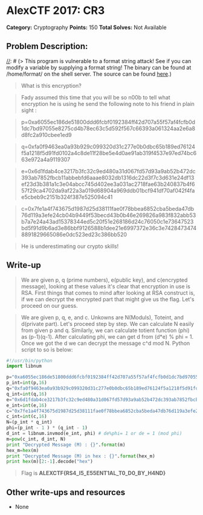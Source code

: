 # AlexCTF 2017: CR3

**Category:** Cryptography
**Points:** 150
**Total Solves:** Not Available
## Problem Description: 

[//]: # (> This program is vulnerable to a format string attack! See if you can modify a variable by supplying a format string! The binary can be found at /home/format/ on the shell server. The source can be found [here](format.c).)
> What is this encryption?

> Fady assumed this time that you will be so n00b to tell what encryption he is using
he send the following note to his friend in plain sight :

> p=0xa6055ec186de51800ddd6fcbf0192384ff42d707a55f57af4fcfb0d1dc7bd97055e8275cd4b78ec63c5d592f567c66393a061324aa2e6a8d8fc2a910cbee1ed9

> q=0xfa0f9463ea0a93b929c099320d31c277e0b0dbc65b189ed76124f5a1218f5d91fd0102a4c8de11f28be5e4d0ae91ab319f4537e97ed74bc663e972a4a9119307

> e=0x6d1fdab4ce3217b3fc32c9ed480a31d067fd57d93a9ab52b472dc393ab7852fbcb11abbebfd6aaae8032db1316dc22d3f7c3d631e24df13ef23d3b381a1c3e04abcc745d402ee3a031ac2718fae63b240837b4f657f29ca4702da9af22a3a019d68904a969ddb01bcf941df70af042f4fae5cbeb9c2151b324f387e525094c41

> c=0x7fe1a4f743675d1987d25d38111fae0f78bbea6852cba5beda47db76d119a3efe24cb04b9449f53becd43b0b46e269826a983f832abb53b7a7e24a43ad15378344ed5c20f51e268186d24c76050c1e73647523bd5f91d9b6ad3e86bbf9126588b1dee21e6997372e36c3e74284734748891829665086e0dc523ed23c386bb520

> He is underestimating our crypto skills!

## Write-up
[//]: # (> Your write up goes here.)
> We are given p, q (prime numbers), e(public key), and c(encrypted message), looking at these values it's clear that encryption in use is RSA. First things that comes to mind after looking at RSA construct is, if we can decrypt the encrypted part that might give us the flag. Let's proceed on our guess.

> We are given p, q, e, and c. Unkowns are N(Moduls), Toteint, and d(private part). Let's proceed step by step. We can calculate N easily from given p and q. Similarly, we can calculate totient function (phi) as (p-1)(q-1). After calculating phi, we can get d from (d\*e) % phi = 1. Once we got the d we can decrypt the message c^d mod N. Python script to so is below:

```python
#!/usr/bin/python
import libnum

p="0xa6055ec186de51800ddd6fcbf0192384ff42d707a55f57af4fcfb0d1dc7bd97055e8275cd4b78ec63c5d592f567c66393a061324aa2e6a8d8fc2a910cbee1ed9"
p_int=int(p,16)
q="0xfa0f9463ea0a93b929c099320d31c277e0b0dbc65b189ed76124f5a1218f5d91fd0102a4c8de11f28be5e4d0ae91ab319f4537e97ed74bc663e972a4a9119307"
q_int=int(q,16)
e="0x6d1fdab4ce3217b3fc32c9ed480a31d067fd57d93a9ab52b472dc393ab7852fbcb11abbebfd6aaae8032db1316dc22d3f7c3d631e24df13ef23d3b381a1c3e04abcc745d402ee3a031ac2718fae63b240837b4f657f29ca4702da9af22a3a019d68904a969ddb01bcf941df70af042f4fae5cbeb9c2151b324f387e525094c41"
e_int=int(e,16)
c="0x7fe1a4f743675d1987d25d38111fae0f78bbea6852cba5beda47db76d119a3efe24cb04b9449f53becd43b0b46e269826a983f832abb53b7a7e24a43ad15378344ed5c20f51e268186d24c76050c1e73647523bd5f91d9b6ad3e86bbf9126588b1dee21e6997372e36c3e74284734748891829665086e0dc523ed23c386bb520"
c_int=int(c,16)
N=(p_int * q_int)
phi=(p_int - 1 ) * (q_int - 1)
d_int = libnum.invmod(e_int, phi) # de%phi= 1 or de = 1 (mod phi)
m=pow(c_int, d_int, N)
print "Decrypted Message (M) : {}".format(m)
hex_m=hex(m)
print "Decrypted Message (M) in hex : {}".format(hex_m)
print hex(m)[2:-1].decode("hex")
```

> Flag is **ALEXCTF{RS4_I5_E55ENT1AL_T0_D0_BY_H4ND}**

## Other write-ups and resources

* None
